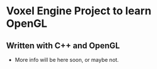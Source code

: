 # Voxel Engine Project to learn OpenGL

## Written with C++ and OpenGL

- More info will be here soon, or maybe not.
